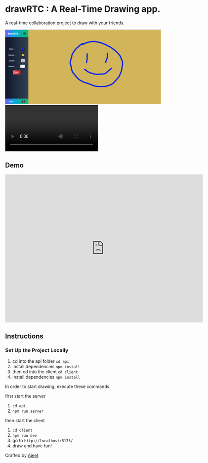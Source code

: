 # drawRTC : A Real-Time Drawing app.

A real-time collaboration project to draw with your friends.

![](./drawRTC.png)
![](./demo.mp4)

## Demo

<iframe
  width="640"
  height="480"
  src="https://youtu.be/74T8SncLnE8?si=UW4dB4Rs7_qqL6nn"
  frameborder="0"
  allow="autoplay; encrypted-media"
  allowfullscreen
>
</iframe>

## Instructions

### Set Up the Project Locally

1. cd into the api folder `cd api`
2. install dependencies `npm install`
3. then cd into the client `cd client`
4. install dependencies `npm install`

In order to start drawing, execute these commands.

first start the server

1. `cd api`
2. `npm run server`

then start the client

1. `cd client`
2. `npm run dev`
3. go to `http://localhost:5173/`
4. draw and have fun!

Crafted by [Ajeet](https://x.com/ajeetonx)